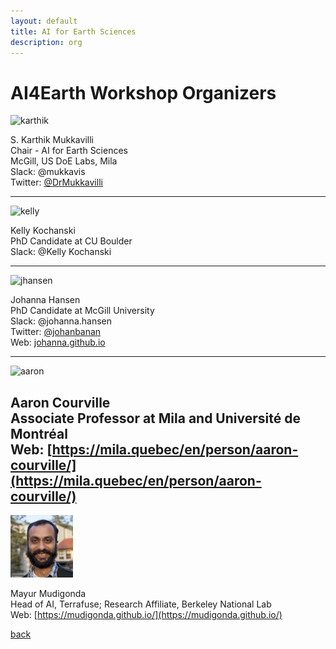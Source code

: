 ```yaml
---
layout: default
title: AI for Earth Sciences
description: org
---
```


# AI4Earth Workshop Organizers

<img src="images/karthik.jpg" alt="karthik" width="100"/>

S. Karthik Mukkavilli        
Chair - AI for Earth Sciences  
McGill, US DoE Labs, Mila  
Slack: @mukkavis  
Twitter: [@DrMukkavilli](https://twitter.com/DrMukkavilli)    

---

<img src="images/kelly.jpeg" alt="kelly" width="100"/>  

Kelly Kochanski   
PhD Candidate at CU Boulder   
Slack: @Kelly Kochanski 

---

<img src="images/jhansen.png" alt="jhansen" width="100"/>  

Johanna Hansen  
PhD Candidate at McGill University  
Slack: @johanna.hansen  
Twitter: [@johanbanan](https://twitter.com/johanbanan)  
Web: [johanna.github.io](johannah.github.io)  

---

<img src="images/aaron.jpg" alt="aaron" width="100"/>  

Aaron Courville  
Associate Professor at Mila and Université de Montréal  
Web: [https://mila.quebec/en/person/aaron-courville/](https://mila.quebec/en/person/aaron-courville/)  
---

<img src="images/mayur.jpg" alt="aaron" width="100"/>  

Mayur Mudigonda  
Head of AI, Terrafuse; Research Affiliate, Berkeley National Lab  
Web: [https://mudigonda.github.io/](https://mudigonda.github.io/)  

[back](./)
